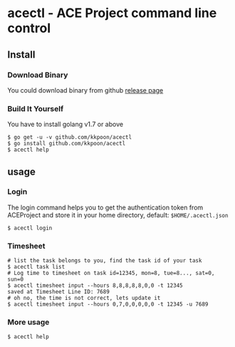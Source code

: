 # acectl - ACE Project command line control

## Install

### Download Binary

You could download binary from github [release page](https://github.com/clustertech-dev/acectl/releases)

### Build It Yourself

You have to install golang v1.7 or above

```shell
$ go get -u -v github.com/kkpoon/acectl
$ go install github.com/kkpoon/acectl
$ acectl help
```

## usage

### Login

The login command helps you to get the authentication token from ACEProject
and store it in your home directory, default: `$HOME/.acectl.json`

```shell
$ acectl login
```

### Timesheet

```shell
# list the task belongs to you, find the task id of your task
$ acectl task list
# Log time to timesheet on task id=12345, mon=8, tue=8..., sat=0, sun=0
$ acectl timesheet input --hours 8,8,8,8,8,0,0 -t 12345
saved at Timesheet Line ID: 7689
# oh no, the time is not correct, lets update it
$ acectl timesheet input --hours 0,7,0,0,0,0,0 -t 12345 -u 7689
```

### More usage

```shell
$ acectl help
```
